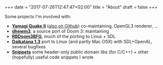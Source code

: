 +++
date = "2017-07-26T12:47:47+02:00"
title = "About"
draft = false
+++

Some projects I'm involved with:

* [**Yamagi Quake II**](https://www.yamagi.org/quake2/) ([also on Github](https://github.com/yquake2/yquake2))
  co-maintaining, OpenGL3 renderer, ...
* [**dhewm3**](https://github.com/dhewm/dhewm3/), a source port of Doom 3: maintaining
* [**RBDoom3BFG**](https://github.com/RobertBeckebans/RBDOOM-3-BFG/), much of the porting 
  to Linux + SDL
* [**Daikatana 1.3**](https://bitbucket.org/daikatana13/daikatana)
  port to Linux (and partly Mac OSX) with SDL+OpenAL, several bugfixes
* [**Snippets**](https://github.com/DanielGibson/Snippets/) some header-only
  public domain libs (for C/C++) + other (hopefully) useful code snippets I wrote
